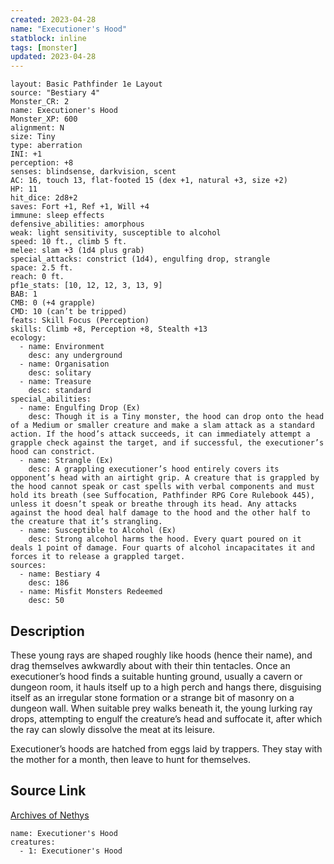 ```yaml
---
created: 2023-04-28
name: "Executioner's Hood"
statblock: inline
tags: [monster]
updated: 2023-04-28
---
```

```statblock
layout: Basic Pathfinder 1e Layout
source: "Bestiary 4"
Monster_CR: 2
name: Executioner's Hood
Monster_XP: 600
alignment: N
size: Tiny
type: aberration
INI: +1
perception: +8
senses: blindsense, darkvision, scent
AC: 16, touch 13, flat-footed 15 (dex +1, natural +3, size +2)
HP: 11
hit_dice: 2d8+2
saves: Fort +1, Ref +1, Will +4
immune: sleep effects
defensive_abilities: amorphous
weak: light sensitivity, susceptible to alcohol
speed: 10 ft., climb 5 ft.
melee: slam +3 (1d4 plus grab)
special_attacks: constrict (1d4), engulfing drop, strangle
space: 2.5 ft.
reach: 0 ft.
pf1e_stats: [10, 12, 12, 3, 13, 9]
BAB: 1
CMB: 0 (+4 grapple)
CMD: 10 (can’t be tripped)
feats: Skill Focus (Perception)
skills: Climb +8, Perception +8, Stealth +13
ecology:
  - name: Environment
    desc: any underground
  - name: Organisation
    desc: solitary
  - name: Treasure
    desc: standard
special_abilities:
  - name: Engulfing Drop (Ex)
    desc: Though it is a Tiny monster, the hood can drop onto the head of a Medium or smaller creature and make a slam attack as a standard action. If the hood’s attack succeeds, it can immediately attempt a grapple check against the target, and if successful, the executioner’s hood can constrict.
  - name: Strangle (Ex)
    desc: A grappling executioner’s hood entirely covers its opponent’s head with an airtight grip. A creature that is grappled by the hood cannot speak or cast spells with verbal components and must hold its breath (see Suffocation, Pathfinder RPG Core Rulebook 445), unless it doesn’t speak or breathe through its head. Any attacks against the hood deal half damage to the hood and the other half to the creature that it’s strangling.
  - name: Susceptible to Alcohol (Ex)
    desc: Strong alcohol harms the hood. Every quart poured on it deals 1 point of damage. Four quarts of alcohol incapacitates it and forces it to release a grappled target.
sources:
  - name: Bestiary 4
    desc: 186
  - name: Misfit Monsters Redeemed
    desc: 50
```
## Description
These young rays are shaped roughly like hoods (hence their name), and drag themselves awkwardly about with their thin tentacles. Once an executioner’s hood finds a suitable hunting ground, usually a cavern or dungeon room, it hauls itself up to a high perch and hangs there, disguising itself as an irregular stone formation or a strange bit of masonry on a dungeon wall. When suitable prey walks beneath it, the young lurking ray drops, attempting to engulf the creature’s head and suffocate it, after which the ray can slowly dissolve the meat at its leisure.

Executioner’s hoods are hatched from eggs laid by trappers. They stay with the mother for a month, then leave to hunt for themselves.
## Source Link
[Archives of Nethys](https://aonprd.com/MonsterDisplay.aspx?ItemName=Executioner%27s%20Hood)
```encounter-table
name: Executioner's Hood
creatures:
  - 1: Executioner's Hood
```
